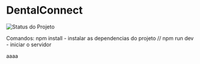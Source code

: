 # DentalConnect 
![Status do Projeto](https://img.shields.io/badge/Status-Em%20Desenvolvimento-yellow)  

Comandos:
npm install - instalar as dependencias do projeto // 
npm run dev - iniciar o servidor 

aaaa
